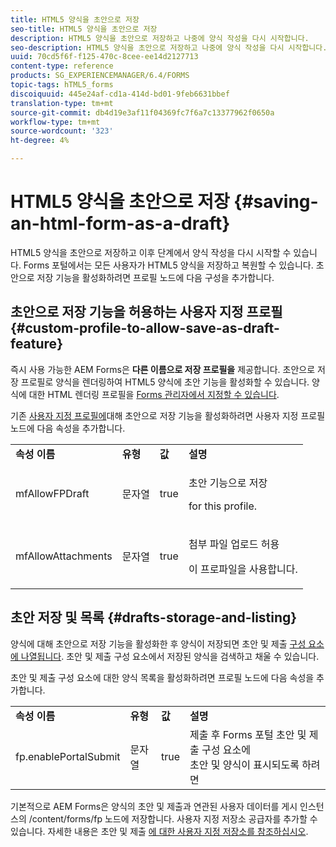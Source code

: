 ```yaml
---
title: HTML5 양식을 초안으로 저장
seo-title: HTML5 양식을 초안으로 저장
description: HTML5 양식을 초안으로 저장하고 나중에 양식 작성을 다시 시작합니다.
seo-description: HTML5 양식을 초안으로 저장하고 나중에 양식 작성을 다시 시작합니다.
uuid: 70cd5f6f-f125-470c-8cee-ee14d2127713
content-type: reference
products: SG_EXPERIENCEMANAGER/6.4/FORMS
topic-tags: hTML5_forms
discoiquuid: 445e24af-cd1a-414d-bd01-9feb6631bbef
translation-type: tm+mt
source-git-commit: db4d19e3af11f04369fc7f6a7c13377962f0650a
workflow-type: tm+mt
source-wordcount: '323'
ht-degree: 4%

---
```



# HTML5 양식을 초안으로 저장 {#saving-an-html-form-as-a-draft}

HTML5 양식을 초안으로 저장하고 이후 단계에서 양식 작성을 다시 시작할 수 있습니다. Forms 포털에서는 모든 사용자가 HTML5 양식을 저장하고 복원할 수 있습니다. 초안으로 저장 기능을 활성화하려면 프로필 노드에 다음 구성을 추가합니다.

## 초안으로 저장 기능을 허용하는 사용자 지정 프로필 {#custom-profile-to-allow-save-as-draft-feature}

즉시 사용 가능한 AEM Forms은 **다른 이름으로 저장 프로필을** 제공합니다. 초안으로 저장 프로필로 양식을 렌더링하여 HTML5 양식에 초안 기능을 활성화할 수 있습니다. 양식에 대한 HTML 렌더링 프로필을 [Forms 관리자에서 지정할 수 있습니다](/help/forms/using/introduction-managing-forms.md).

기존 [사용자 지정 프로필에](/help/forms/using/custom-profile.md)대해 초안으로 저장 기능을 활성화하려면 사용자 지정 프로필 노드에 다음 속성을 추가합니다.

<table> 
 <tbody> 
  <tr> 
   <td><strong>속성 이름</strong></td> 
   <td><strong>유형</strong></td> 
   <td><strong>값</strong></td> 
   <td><strong>설명</strong></td> 
  </tr> 
  <tr> 
   <td>mfAllowFPDraft</td> 
   <td>문자열</td> 
   <td>true</td> 
   <td><p>초안 기능으로 저장</p> <p>for this profile.</p> </td> 
  </tr> 
  <tr> 
   <td>mfAllowAttachments</td> 
   <td>문자열</td> 
   <td>true</td> 
   <td><p>첨부 파일 업로드 허용</p> <p>이 프로파일을 사용합니다.</p> </td> 
  </tr> 
 </tbody> 
</table>

## 초안 저장 및 목록 {#drafts-storage-and-listing}

양식에 대해 초안으로 저장 기능을 활성화한 후 양식이 저장되면 초안 및 제출 [구성 요소에 나열됩니다](/help/forms/using/draft-submission-component.md). 초안 및 제출 구성 요소에서 저장된 양식을 검색하고 채울 수 있습니다.

초안 및 제출 구성 요소에 대한 양식 목록을 활성화하려면 프로필 노드에 다음 속성을 추가합니다.

<table> 
 <tbody> 
  <tr> 
   <td><strong>속성 이름</strong></td> 
   <td><strong>유형</strong></td> 
   <td><strong>값</strong></td> 
   <td><strong>설명</strong></td> 
  </tr> 
  <tr> 
   <td>fp.enablePortalSubmit</td> 
   <td>문자열</td> 
   <td>true</td> 
   <td>제출 후 Forms 포털 초안 및 제출 구성 요소에<br /> 초안 및 양식이 표시되도록 하려면</td> 
  </tr> 
 </tbody> 
</table>

기본적으로 AEM Forms은 양식의 초안 및 제출과 연관된 사용자 데이터를 게시 인스턴스의 /content/forms/fp 노드에 저장합니다. 사용자 지정 저장소 공급자를 추가할 수 있습니다. 자세한 내용은 초안 및 제출 [에 대한 사용자 지정 저장소를 참조하십시오](/help/forms/using/adding-custom-storage-provider-forms.md).
